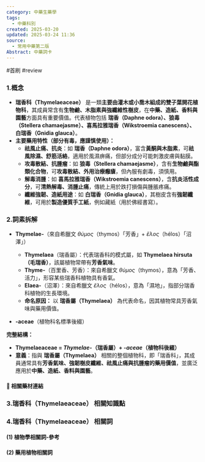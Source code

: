 ```yaml
---
category: 中藥生藥學
tags:
  - 中藥科別
created: 2025-03-20
updated: 2025-03-24 11:36
source:
  - 常用中藥第二版
Abstract: 中藥詞卡
---
```

#首刷 #review 
### 1.概念
- **瑞香科（Thymelaeaceae）** 是一類**主要由灌木或小喬木組成的雙子葉開花植物科**，其成員常含有**生物鹼、木脂素與強纖維性樹皮**，在**中藥、造紙、香料與園藝**方面具有重要價值。代表植物包括 **瑞香（Daphne odora）、狼毒（Stellera chamaejasme）、喜馬拉雅瑞香（Wikstroemia canescens）、白瑞香（Gnidia glauca）**。  
- **主要藥用特性（部分有毒，應謹慎使用）：**  
  - **祛風止痛、抗炎**：如 **瑞香（Daphne odora）**，富含**黃酮與木脂素**，可**祛風除濕、舒筋活絡**，適用於風濕痹痛，但部分成分可能刺激皮膚與黏膜。  
  - **攻毒散結、抗腫瘤**：如 **狼毒（Stellera chamaejasme）**，含有**生物鹼與酯類化合物**，可**攻毒散結、外用治療癰瘡**，但內服有劇毒，須慎用。  
  - **解毒消腫**：如 **喜馬拉雅瑞香（Wikstroemia canescens）**，含**抗炎活性成分**，可**清熱解毒、消腫止痛**，傳統上用於跌打損傷與腫脹疼痛。  
  - **纖維強韌、造紙用途**：如 **白瑞香（Gnidia glauca）**，其樹皮含有**強韌纖維**，可用於**製造優質手工紙**，例如藏紙（用於佛經書寫）。

### 2.詞素拆解
- **Thymelae-**（來自希臘文 *θύμος*（thymos）「芳香」+ *ἕλος*（hélos）「沼澤」）  
  - **Thymelaea**（瑞香屬）：代表瑞香科的模式屬，如 **Thymelaea hirsuta（毛瑞香）**，該屬植物常帶有**芳香氣味**。  
  - **Thyme-**（百里香、芳香）：來自希臘文 *θύμος*（thymos），意為「芳香、活力」，形容某些瑞香科植物具有香氣。  
  - **Elaea-**（沼澤）：來自希臘文 *ἕλος*（hélos），意為「濕地」，指部分瑞香科植物的生長環境。  
  - **命名原因：** 以 **瑞香屬（Thymelaea）** 為代表命名，因其植物常具芳香氣味與藥用價值。  

- **-aceae**（植物科名標準後綴）  

**完整結構：**
- **Thymelaeaceae = *Thymelae-*（瑞香屬）+ *-aceae*（植物科後綴）**  
- **意義**：指與 **瑞香屬（Thymelaea）** 相關的整個植物科，即「瑞香科」，其成員通常具有**芳香氣味、強韌樹皮纖維、祛風止痛與抗腫瘤的藥用價值**，並廣泛應用於**中藥、造紙、香料與園藝**。  

#### 📌 相關藥材連結




### 3.瑞香科（Thymelaeaceae） 相關知識點



### 4.瑞香科（Thymelaeaceae） 相關詞
#### (1) 植物學相關詞-參考




#### (2) 藥用植物相關詞

